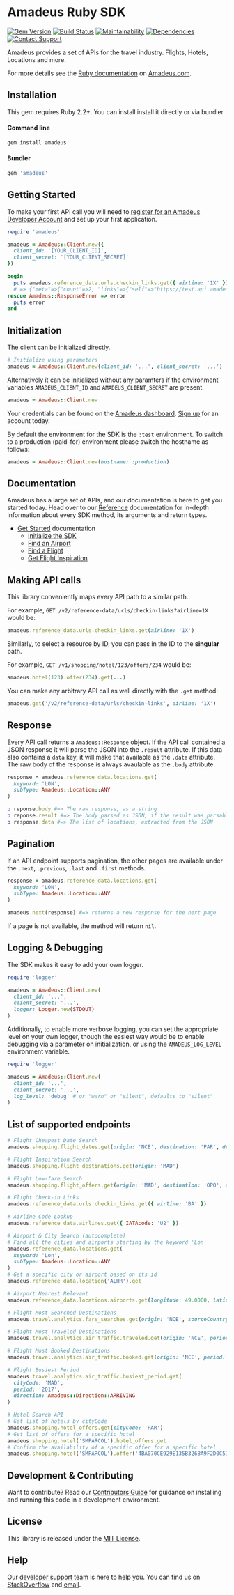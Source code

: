 # Amadeus Ruby SDK

[![Gem Version](https://badge.fury.io/rb/amadeus.svg)][gem]
[![Build Status](https://travis-ci.org/amadeus4dev/amadeus-ruby.svg?branch=master)][travis]
[![Maintainability](https://api.codeclimate.com/v1/badges/d2e15221a502a7d71144/maintainability)](https://codeclimate.com/github/amadeus4dev/amadeus-ruby/maintainability)
[![Dependencies](https://github.com/amadeus4dev/amadeus-ruby/raw/master/.github/images/dependencies.svg?sanitize=true)](gem)
[![Contact Support](https://github.com/amadeus4dev/amadeus-ruby/raw/master/.github/images/support.svg?sanitize=true)][support]

Amadeus provides a set of APIs for the travel industry. Flights, Hotels, Locations and more.

For more details see the [Ruby
documentation](https://amadeus4dev.github.io/amadeus-ruby/) on
[Amadeus.com](https://developers.amadeus.com).

## Installation

This gem requires Ruby 2.2+. You can install install it directly or via bundler.
#### Command line
```bash
gem install amadeus
```
#### Bundler
```rb
gem 'amadeus'
```

## Getting Started

To make your first API call you will need to [register for an Amadeus
Developer Account](https://developers.amadeus.com/create-account) and set up
your first application.

```rb
require 'amadeus'

amadeus = Amadeus::Client.new({
  client_id: '[YOUR_CLIENT_ID]',
  client_secret: '[YOUR_CLIENT_SECRET]'
})

begin
  puts amadeus.reference_data.urls.checkin_links.get({ airline: '1X' })
  # => {"meta"=>{"count"=>2, "links"=>{"self"=>"https://test.api.amadeus.com...
rescue Amadeus::ResponseError => error
  puts error
end
```

## Initialization

The client can be initialized directly.

```rb
# Initialize using parameters
amadeus = Amadeus::Client.new(client_id: '...', client_secret: '...')
```

Alternatively it can be initialized without any paramters if the environment
variables `AMADEUS_CLIENT_ID` and `AMADEUS_CLIENT_SECRET` are present.

```rb
amadeus = Amadeus::Client.new
```

Your credentials can be found on the [Amadeus
dashboard](https://developers.amadeus.com/my-apps). [Sign
up](https://developers.amadeus.com/create-account) for an account today.

By default the environment for the SDK is the `:test` environment. To switch to
a production (paid-for) environment please switch the hostname as follows:

```rb
amadeus = Amadeus::Client.new(hostname: :production)
```

## Documentation

Amadeus has a large set of APIs, and our documentation is here to get you
started today. Head over to our
[Reference](https://amadeus4dev.github.io/amadeus-ruby/) documentation for
in-depth information about every SDK method, its arguments and return types.


* [Get Started](https://amadeus4dev.github.io/amadeus-ruby/) documentation
  * [Initialize the SDK](https://amadeus4dev.github.io/amadeus-ruby/)
  * [Find an Airport](https://amadeus4dev.github.io/amadeus-ruby/Amadeus/Namespaces/ReferenceData/Locations/Airports.html)
  * [Find a Flight](https://amadeus4dev.github.io/amadeus-ruby/Amadeus/Namespaces/Shopping/FlightOffers.html)
  * [Get Flight Inspiration](https://amadeus4dev.github.io/amadeus-ruby/Amadeus/Namespaces/Shopping/FlightDestinations.html)

## Making API calls

This library conveniently maps every API path to a similar path.

For example, `GET /v2/reference-data/urls/checkin-links?airline=1X` would be:

```rb
amadeus.reference_data.urls.checkin_links.get(airline: '1X')
```

Similarly, to select a resource by ID, you can pass in the ID to the **singular** path.

For example,  `GET /v1/shopping/hotel/123/offers/234` would be:

```rb
amadeus.hotel(123).offer(234).get(...)
```

You can make any arbitrary API call as well directly with the `.get` method:

```rb
amadeus.get('/v2/reference-data/urls/checkin-links', airline: '1X')
```

## Response

Every API call returns a `Amadeus::Response` object. If the API call contained
a JSON response it will parse the JSON into the `.result` attribute. If this data
also contains a `data` key, it will make that available as the `.data`
attribute. The raw body of the response is always avaulable as the `.body` attribute.

```rb
response = amadeus.reference_data.locations.get(
  keyword: 'LON',
  subType: Amadeus::Location::ANY
)

p reponse.body #=> The raw response, as a string
p reponse.result #=> The body parsed as JSON, if the result was parsable
p response.data #=> The list of locations, extracted from the JSON
```

## Pagination

If an API endpoint supports pagination, the other pages are available under the
`.next`, `.previous`, `.last` and `.first` methods.

```rb
response = amadeus.reference_data.locations.get(
  keyword: 'LON',
  subType: Amadeus::Location::ANY
)

amadeus.next(response) #=> returns a new response for the next page
```

If a page is not available, the method will return `nil`.

## Logging & Debugging

The SDK makes it easy to add your own logger.

```rb
require 'logger'

amadeus = Amadeus::Client.new(
  client_id: '...',
  client_secret: '...',
  logger: Logger.new(STDOUT)
)
```

Additionally, to enable more verbose logging, you can set the appropriate level
on your own logger, though the easiest way would be to enable debugging via a
parameter on initialization, or using the `AMADEUS_LOG_LEVEL` environment
variable.

```rb
require 'logger'

amadeus = Amadeus::Client.new(
  client_id: '...',
  client_secret: '...',
  log_level: 'debug' # or "warn" or "silent", defaults to "silent"
)
```
## List of supported endpoints
```rb
# Flight Cheapest Date Search
amadeus.shopping.flight_dates.get(origin: 'NCE', destination: 'PAR', duration: 1)

# Flight Inspiration Search
amadeus.shopping.flight_destinations.get(origin: 'MAD')

# Flight Low-fare Search
amadeus.shopping.flight_offers.get(origin: 'MAD', destination: 'OPO', departureDate: '2018-11-01')

# Flight Check-in Links
amadeus.reference_data.urls.checkin_links.get({ airline: 'BA' })

# Airline Code Lookup
amadeus.reference_data.airlines.get({ IATAcode: 'U2' })

# Airport & City Search (autocomplete)
# Find all the cities and airports starting by the keyword 'Lon'
amadeus.reference_data.locations.get(
  keyword: 'Lon',
  subType: Amadeus::Location::ANY
)
# Get a specific city or airport based on its id
amadeus.reference_data.location('ALHR').get

# Airport Nearest Relevant 
amadeus.reference_data.locations.airports.get(longitude: 49.0000, latitude: 2.55)

# Flight Most Searched Destinations
amadeus.travel.analytics.fare_searches.get(origin: 'NCE', sourceCountry: 'FR', period: '2017-08')

# Flight Most Traveled Destinations
amadeus.travel.analytics.air_traffic.traveled.get(origin: 'NCE', period: '2017-08')

# Flight Most Booked Destinations
amadeus.travel.analytics.air_traffic.booked.get(origin: 'NCE', period: '2017-08')

# Flight Busiest Period
amadeus.travel.analytics.air_traffic.busiest_period.get(
  cityCode: 'MAD', 
  period: '2017',
  direction: Amadeus::Direction::ARRIVING
)

# Hotel Search API
# Get list of hotels by cityCode
amadeus.shopping.hotel_offers.get(cityCode: 'PAR')
# Get list of offers for a specific hotel
amadeus.shopping.hotel('SMPARCOL').hotel_offers.get
# Confirm the availability of a specific offer for a specific hotel
amadeus.shopping.hotel('SMPARCOL').offer('4BA070CE929E135B3268A9F2D0C51E9D4A6CF318BA10485322FA2C7E78C7852E').get
```
## Development & Contributing

Want to contribute? Read our [Contributors Guide](.github/CONTRIBUTING.md) for
guidance on installing and running this code in a development environment.


## License

This library is released under the [MIT License](LICENSE).

## Help

Our [developer support team](https://developers.amadeus.com/support) is here
to help you. You can find us on
[StackOverflow](https://stackoverflow.com/questions/tagged/amadeus) and
[email](mailto:developers@amadeus.com).

[gem]: https://rubygems.org/gems/amadeus
[travis]: http://travis-ci.org/amadeus4dev/amadeus-ruby
[support]: http://developers.amadeus.com/support
[codeclimate]: https://codeclimate.com/github/amadeus4dev/amadeus-ruby
